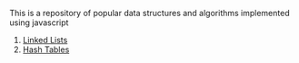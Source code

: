 This is a repository of popular data structures and algorithms implemented using javascript

1. [Linked Lists](https://github.com/semijacks/Data--structures-and-algos-in-javascript/tree/main/Linked%20Lists)
2. [Hash Tables](https://github.com/semijacks/Data--structures-and-algos-in-javascript/tree/main/Hash%20Tables)
